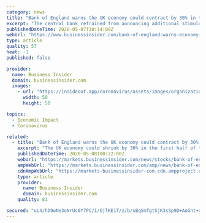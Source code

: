 ```yaml
---
category: news
title: "Bank of England warns the UK economy could contract by 30% in the first half of 2020 as coronavirus hammers activity"
excerpt: "The central bank refrained from announcing additional stimulus measures and kept interest rates at 0.1%."
publishedDateTime: 2020-05-07T10:14:00Z
webUrl: "https://www.businessinsider.com/bank-of-england-warns-economy-shrink-30-percent-2020-5"
type: article
quality: 57
heat: -1
published: false

provider:
  name: Business Insider
  domain: businessinsider.com
  images:
    - url: "https://insideout.app/coronavirus/assets/images/organizations/businessinsider.com-50x50.jpg"
      width: 50
      height: 50

topics:
  - Economic Impact
  - Coronavirus

related:
  - title: "Bank of England warns the UK economy could contract by 30% in the first half as coronavirus hammers activity"
    excerpt: "The UK economy could shrink by 30% in the first half of the year and suffer its worst recession on record, the Bank of England warned on"
    publishedDateTime: 2020-05-08T00:22:00Z
    webUrl: "https://markets.businessinsider.com/news/stocks/bank-of-england-warns-economy-shrink-30-percent-2020-5-1029176142"
    ampWebUrl: "https://markets.businessinsider.com/amp/news/bank-of-england-warns-economy-shrink-30-percent-2020-5-1029176142"
    cdnAmpWebUrl: "https://markets-businessinsider-com.cdn.ampproject.org/c/s/markets.businessinsider.com/amp/news/bank-of-england-warns-economy-shrink-30-percent-2020-5-1029176142"
    type: article
    provider:
      name: Business Insider
      domain: businessinsider.com
    quality: 81

secured: "uL4/hD9wNe3oNrUc8Y7PC/i/OjlKE1T/z/b/xBqSmTgtSjK3sSp9D+AuGnt+d1XRSvTc+iN+CZyHRWFjio4rWDaqZ2XC8TXieqhYGWw/coZ7GaNPpjnl0Yr6JF6LKfgMZ7N+2GLfKlVQwTkV3pX6fcXbWku3zNtxhZyD+Ssu9alxPdJzil6rxKv/bJAapYzFCbaOpsWktJq+VyzsuuHjrjiFKnL0zEW8l7kFjZuxiM/lzqa8V9Oz319kzU3/BJ0lP85y4S338D4kB+hClPFWKTLiMBwsWgHAZedxFj22pw8ZcJvCIGXhySmX5mE1u9YppgwVHdRgrRmYcSX3YTY38FL0d/53amMZ4C7zoZbGLgkwpxs6f2BAv9bJTOTEB75r+H5v+y2eIfCbcgNfIIjN19wMU+rDsW9fvGJ7MoM6fU9qqZG3DtXVK+OEZVsPHSCziraLNU8OPpyWYKzw02L9f/yIU9kGQpspRyTeNTVM0IA=;JVNjs8ksqA5Z3AwTXjznLQ=="
---
```


